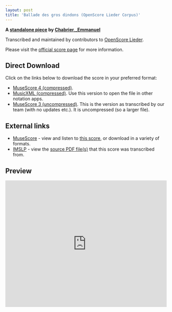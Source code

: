 ```yaml
---
layout: post
title: 'Ballade des gros dindons (OpenScore Lieder Corpus)'
---
```


__A [standalone piece](https://fourscoreandmore.org/openscore/lieder/Chabrier,_Emmanuel/_/) by [Chabrier,_Emmanuel](https://fourscoreandmore.org/openscore/lieder/Chabrier,_Emmanuel)__

Transcribed and maintained by contributors to [OpenScore Lieder].

Please visit the [official score page] for more information.

[official score page]: https://musescore.com/openscore-lieder-corpus/scores/6587611
[OpenScore Lieder]: https://musescore.com/openscore-lieder-corpus

## Direct Download

Click on the links below to download the score in your preferred format:
- [MuseScore 4 (compressed)](https://github.com/openscore/lieder/blob/main/scores/Chabrier,_Emmanuel/_/Ballade_des_gros_dindons/lc6587611.mscz?raw=true).
- [MusicXML (compressed)](https://github.com/openscore/lieder/blob/main/scores/Chabrier,_Emmanuel/_/Ballade_des_gros_dindons/lc6587611.mxl?raw=true). Use this version to open the file in other notation apps.
- [MuseScore 3 (uncompressed)](https://github.com/openscore/lieder/blob/main/scores/Chabrier,_Emmanuel/_/Ballade_des_gros_dindons/lc6587611.mscx?raw=true). This is the version as transcribed by our team (with no updates etc.). It is uncompressed (so a larger file).

## External links

- [MuseScore] - view and listen to [this score][MuseScore], or download in a variety of formats.
- [IMSLP] - view the [source PDF file(s)][IMSLP] that this score was transcribed from.

[MuseScore]: https://musescore.com/score/6587611
[IMSLP]: https://imslp.org/wiki/Special:ReverseLookup/22635

## Preview

<iframe width="100%" height="394" src="https://musescore.com/openscore-lieder-corpus/scores/6587611/embed" frameborder="0" allowfullscreen allow="autoplay; fullscreen"></iframe>
